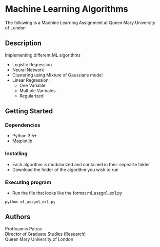 # Machine Learning Algorithms

The following is a Machine Learning Assignment at Queen Mary University of London


## Description

Implementing different ML algorithms
* Logistic Regression
* Neural Network
* Clustering using Mixture of Gaussians model
* Linear Regression:
  * One Variable
  * Multiple Varibales
  * Regularized


## Getting Started

### Dependencies

* Python 3.5+
* Matplotlib

### Installing

* Each algorithm is modularized and contained in their sepearte folder
* Download the folder of the algorithm you wish to run

### Executing program

* Run the file that looks like the format ml_assgn1_ex1.py
```
python ml_assgn1_ex1.py
```

## Authors


ProfIoannis Patras
<br>Director of Graduate Studies (Research) 
<br>Queen Mary University of London

